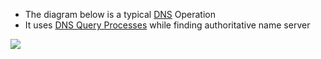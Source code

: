 - The diagram below is a typical [DNS](DNS.md) Operation
- It uses [DNS Query Processes](DNS%20Query%20Processes.md) while finding authoritative name server

[![](https://mermaid.ink/img/pako:eNqNUl1vmzAU_SuWn9OMEhIID5sQbNqkqJpgfdigmiz7tlgFm9mmWxfy33dN2kkdmzR4uV_n-Pj4HinXAmhK7wwbWvKpaBTB7zqrry0Ykg1DJzlzUqsbcnHxeirh2wjWWfLhI7nVhgjdM6kmcijrg-asIyVY3T2AeXXFeiAVGIxvzqSHcqbIW-D3lnTzOGe8hYnkWf7-7TH3CXmnRyXenM6YuTHDPoOdUNfXsi7BjUZ5BU6Thcw_cVd6ImVVl1o7stRUVk_XsoNWwpLv0qELh-JpavJx7fMl1FeX2Gx0rTbSoZgH-M2SVfXLxpIu-5sSvCMTwoC13uLwfzwOzyZ7K-0LPHqX1_-wy_fOOK0UcHzf0Up1h_iJFFVd4JNLNQPm4yQHBPqfrmgPBndA4A4dPVlDXQs9NDTFUDBz39BGnXCOjU5Xj4rT1JkRVnQcBHNQSIar19P0lnUWqwNTX7Tun4cwpemR_qBpGCXr8DLZxMkmiKIk2m5W9BHL8ToItvsgiPa77S4O9tFpRX_ODME62cVxHCaICsNgG0WnX6P99A0?type=png)](https://mermaid.live/edit#pako:eNqNUl1vmzAU_SuWn9OMEhIID5sQbNqkqJpgfdigmiz7tlgFm9mmWxfy33dN2kkdmzR4uV_n-Pj4HinXAmhK7wwbWvKpaBTB7zqrry0Ykg1DJzlzUqsbcnHxeirh2wjWWfLhI7nVhgjdM6kmcijrg-asIyVY3T2AeXXFeiAVGIxvzqSHcqbIW-D3lnTzOGe8hYnkWf7-7TH3CXmnRyXenM6YuTHDPoOdUNfXsi7BjUZ5BU6Thcw_cVd6ImVVl1o7stRUVk_XsoNWwpLv0qELh-JpavJx7fMl1FeX2Gx0rTbSoZgH-M2SVfXLxpIu-5sSvCMTwoC13uLwfzwOzyZ7K-0LPHqX1_-wy_fOOK0UcHzf0Up1h_iJFFVd4JNLNQPm4yQHBPqfrmgPBndA4A4dPVlDXQs9NDTFUDBz39BGnXCOjU5Xj4rT1JkRVnQcBHNQSIar19P0lnUWqwNTX7Tun4cwpemR_qBpGCXr8DLZxMkmiKIk2m5W9BHL8ToItvsgiPa77S4O9tFpRX_ODME62cVxHCaICsNgG0WnX6P99A0)
 